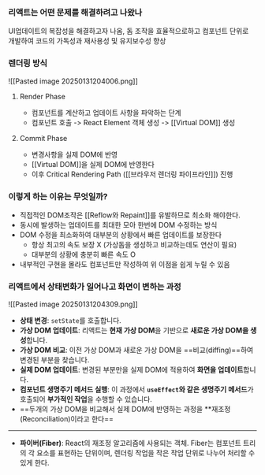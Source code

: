 ### 리액트는 어떤 문제를 해결하려고 나왔나
UI업데이트의 복잡성을 해결하고자 나옴, 돔 조작을 효율적으로하고 컴포넌트 단위로 개발하여 코드의 가독성과 재사용성 및 유지보수성 향상

### 렌더링 방식

![[Pasted image 20250131204006.png]]

1. Render Phase
	- 컴포넌트를 계산하고 업데이트 사항을 파악하는 단계
	- 컴포넌트 호출 -> React Element 객체 생성 -> [[Virtual DOM]] 생성

2. Commit Phase
	- 변경사항을 실제 DOM에 반영
	- [[Virtual DOM]]을 실제 DOM에 반영한다
	- 이후 Critical Rendering Path ([[브라우저 렌더링 파이프라인]]) 진행


### 이렇게 하는 이유는 무엇일까?
- 직접적인 DOM조작은 [[Reflow와 Repaint]]를 유발하므로 최소화 해야한다.
- 동시에 발생하는 업데이트를 최대한 모아 한번에 DOM 수정하는 방식
- DOM 수정을 최소화하여 대부분의 상황에서 빠른 업데이트를 보장한다 
	- 항상 최고의 속도 보장 X (가상돔을 생성하고 비교하는데도 연산이 필요)
	- 대부분의 상황에 충분히 빠른 속도 O
- 내부적인 구현을 몰라도 컴포넌트만 작성하여 위 이점을 쉽게 누릴 수 있음


### 리액트에서 상태변화가 일어나고 화면이 변하는 과정
![[Pasted image 20250131204309.png]]

- **상태 변경**: `setState`를 호출합니다.
- **가상 DOM 업데이트**: 리액트는 **현재 가상 DOM**을 기반으로 **새로운 가상 DOM을 생성**합니다.
- **가상 DOM 비교**: 이전 가상 DOM과 새로운 가상 DOM을 ==비교(diffing)==하여 변경된 부분을 찾습니다.
- **실제 DOM 업데이트**: 변경된 부분만을 실제 DOM에 적용하여 **화면을 업데이트**합니다.
- **컴포넌트 생명주기 메서드 실행**: 이 과정에서 **`useEffect`와 같은 생명주기 메서드**가 호출되어 **부가적인 작업**을 수행할 수 있습니다.
- ==두개의 가상 DOM을 비교해서 실제 DOM에 반영하는 과정을 **재조정(Reconciliation)이라고 한다==


---
- **파이버(Fiber)**: React의 재조정 알고리즘에 사용되는 객체. Fiber는 컴포넌트 트리의 각 요소를 표현하는 단위이며, 렌더링 작업을 작은 작업 단위로 나누어 처리할 수 있게 한다.